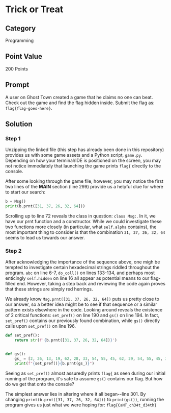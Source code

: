 # Trick or Treat

## Category

Programming

## Point Value

200 Points

## Prompt

A user on Ghost Town created a game that he claims no one can beat. Check out the game and find the flag hidden inside. Submit the flag as: `flag{flag-goes-here}`.

## Solution

### Step 1

Unzipping the linked file (this step has already been done in this repository) provides us with some game assets and a Python script, `game.py`. Depending on how your terminal/IDE is positioned on the screen, you may not notice immediately that launching the game prints `flag{` directly to the console.

After some looking through the game file, however, you may notice the first two lines of the <b>MAIN</b> section (line 299) provide us a helpful clue for where to start our search:

```python
b = Msg()
print(b.prnt([31, 37, 26, 32, 64]))
```

Scrolling up to line 72 reveals the class in question: `class Msg:`. In it, we have our prnt function and a constructor. While we could investigate these two functions more closely (in particular, what `self.alpha` contains), the most important thing to consider is that the combination `31, 37, 26, 32, 64` seems to lead us towards our answer.

### Step 2

After acknowledging the importance of the sequence above, one migh be tempted to investigate certain hexadecimal strings riddled throughout the program. `abc` on line 6-7, `do_coll()` on lines 133-134, and perhaps most enticingly `self.hidden` on line 16 all appear as potential means to our flag-filled end. However, taking a step back and reviewing the code again proves that these strings are simply red herrings.

We already know `Msg.prnt([31, 37, 26, 32, 64])` puts us pretty close to our answer, so a better idea might be to see if that sequence or a similar pattern exists elsewhere in the code. Looking around reveals the existence of 2 critical functions: `set_pref()` on line 190 and `gs()` on line 194. In fact, `set_pref()` contains our previously found combination, while `gs()` directly calls upon `set_pref()` on line 196.

```python
def set_pref():
    return str(f'{b.prnt([31, 37, 26, 32, 64])}')


def gs():
    gs_ = [2, 26, 13, 19, 62, 28, 33, 54, 55, 45, 62, 29, 54, 55, 45, 33, 65]
    print(f"{set_pref()}{b.prnt(gs_)}")
```

Seeing as `set_pref()` almost assuredly prints `flag{` as seen during our initial running of the program, it's safe to assume `gs()` contains our flag. But how do we get that onto the console?

The simplest answer lies in altering where it all began--line 301. By changing `print(b.prnt([31, 37, 26, 32, 64]))` to `print(gs())`, running the program gives us just what we were hoping for: `flag{CaNT_ch34t_d34th}`

